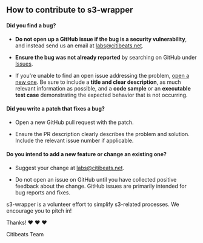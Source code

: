 ## How to contribute to s3-wrapper

#### **Did you find a bug?**

* **Do not open up a GitHub issue if the bug is a security vulnerability**, and instead send us an email at labs@citibeats.net.

* **Ensure the bug was not already reported** by searching on GitHub under [Issues](https://github.com/citibeats-labs/s3-utils/issues).

* If you're unable to find an open issue addressing the problem, [open a new one](https://github.com/citibeats-labs/s3-utils/issues/new). Be sure to include a **title and clear description**, as much relevant information as possible, and a **code sample** or an **executable test case** demonstrating the expected behavior that is not occurring.

#### **Did you write a patch that fixes a bug?**

* Open a new GitHub pull request with the patch.

* Ensure the PR description clearly describes the problem and solution. Include the relevant issue number if applicable.

#### **Do you intend to add a new feature or change an existing one?**

* Suggest your change at labs@citibeats.net.

* Do not open an issue on GitHub until you have collected positive feedback about the change. GitHub issues are primarily intended for bug reports and fixes.


s3-wrapper is a volunteer effort to simplify s3-related processes. We encourage you to pitch in!

Thanks! :heart: :heart: :heart:

Citibeats Team

